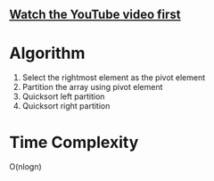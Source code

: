 ## [Watch the YouTube video first](https://youtu.be/7h1s2SojIRw)

# Algorithm

1. Select the rightmost element as the pivot element
2. Partition the array using pivot element
3. Quicksort left partition
4. Quicksort right partition



# Time Complexity

O(nlogn)

